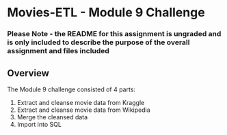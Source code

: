 # Movies-ETL - Module 9 Challenge

### Please Note - the README for this assignment is ungraded and is only included to describe the purpose of the overall assignment and files included

## Overview
The Module 9 challenge consisted of 4 parts:
  1.  Extract and cleanse movie data from Kraggle
  2.  Extract and cleanse movie data from Wikipedia
  3.  Merge the cleansed data
  4.  Import into SQL 

